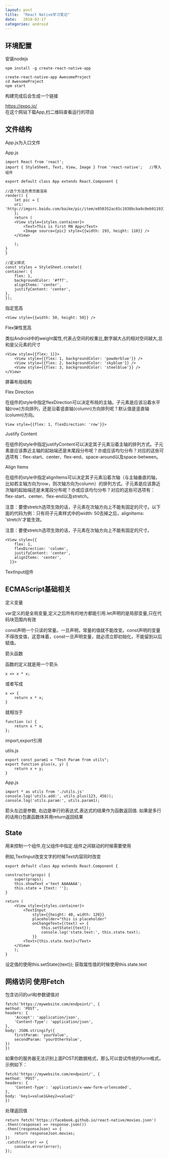 ```yaml
---
layout: post
title:  "React Native学习笔记"
date:   2018-03-17
categories: android
---
```


## 环境配置
安装nodejs

    npm install -g create-react-native-app

    create-react-native-app AwesomeProject
    cd AwesomeProject
    npm start

构建完成后会生成一个链接

https://expo.io/    
在这个网站下载App,扫二维码查看运行的项目

## 文件结构
App.js为入口文件

App.js

    import React from 'react';
    import { StyleSheet, Text, View, Image } from 'react-native';   //导入组件

    export default class App extends React.Component {
    
    //这个方法负责页面渲染
    render() {
        let pic = {
        uri: 'http://imgsrc.baidu.com/baike/pic/item/e850352ac65c1038bcba9c0eb9119313b17e8932.jpg'
        };
        return (
        <View style={styles.container}>
            <Text>This is first RN App</Text>
            <Image source={pic} style={{width: 193, height: 110}} />
        </View>
        
        );
    }
    }

    //定义样式
    const styles = StyleSheet.create({
    container: {
        flex: 1,
        backgroundColor: '#fff',
        alignItems: 'center',
        justifyContent: 'center',
    },
    });

指定宽高
    
    <View style={{width: 50, height: 50}} />

Flex弹性宽高

类似Android中的weight属性,代表占空间的权重比,数字越大占的相对空间越大,总和是父元素的尺寸

    <View style={{flex: 1}}>
        <View style={{flex: 1, backgroundColor: 'powderblue'}} />
        <View style={{flex: 2, backgroundColor: 'skyblue'}} />
        <View style={{flex: 3, backgroundColor: 'steelblue'}} />
    </View>

屏幕布局结构

Flex Direction

在组件的style中指定flexDirection可以决定布局的主轴。子元素是应该沿着水平轴(row)方向排列，还是沿着竖直轴(column)方向排列呢？默认值是竖直轴(column)方向。

    View style={{flex: 1, flexDirection: 'row'}}>

Justify Content

在组件的style中指定justifyContent可以决定其子元素沿着主轴的排列方式。子元素是应该靠近主轴的起始端还是末尾段分布呢？亦或应该均匀分布？对应的这些可选项有：flex-start、center、flex-end、space-around以及space-between。

Align Items

在组件的style中指定alignItems可以决定其子元素沿着次轴（与主轴垂直的轴，比如若主轴方向为row，则次轴方向为column）的排列方式。子元素是应该靠近次轴的起始端还是末尾段分布呢？亦或应该均匀分布？对应的这些可选项有：flex-start、center、flex-end以及stretch。

注意：要使stretch选项生效的话，子元素在次轴方向上不能有固定的尺寸。以下面的代码为例：只有将子元素样式中的width: 50去掉之后，alignItems: 'stretch'才能生效。

注意：要使stretch选项生效的话，子元素在次轴方向上不能有固定的尺寸。

    <View style={{
        flex: 1,
        flexDirection: 'column',
        justifyContent: 'center',
        alignItems: 'center',
      }}>
    
TextInput组件

## ECMAScript基础相关

定义变量

var定义的是全局变量,定义之后所有的地方都能引用.let声明的是局部变量,只在代码块范围内有效

const声明一个只读的常量。一旦声明，常量的值就不能改变。const声明的变量不得改变值，这意味着，const一旦声明变量，就必须立即初始化，不能留到以后赋值。

箭头函数

函数的定义就是用一个箭头

    x => x * x;

或者写成

    x => {
        return x * x;
    }

就相当于

    function (x) {
        return x * x;
    };

import,export引用

utils.js

    export const param1 = "Test Param from utils";
    export function plus(x, y) {
        return x + y;
    }

App.js

    import * as utils from './utils.js'
    console.log('utils.add:', utils.plus(123, 456));
    console.log('utils.param:', utils.param1);


箭头左边是参数, 右边是单行的表达式,表达式的结果作为函数返回值.
如果是多行的话用{}包裹函数体并用return返回结果

## State

用来控制一个组件,在父组件中指定.组件之间联动的时候需要使用

例如,TextInput改变文字的时候Text内容同时改变

    export default class App extends React.Component {
    
    constructor(props) {
        super(props);
        this.showText ='text AAAAAAA';
        this.state = {text: ''};
    }

    return (
        <View style={styles.container}>
            <TextInput
                style={{height: 40, width: 120}}
                placeholder="this is placeholder"
                onChangeText={(text) => {
                    this.setState({text});
                    console.log('state.text:', this.state.text);
                }}
            <Text>{this.state.text}</Text>
        </View>
        );
    }

设定值的使用this.setState({text}); 获取属性值的时候使用this.state.text

## 网络访问 使用Fetch

包含访问的url和参数键值对

    fetch('https://mywebsite.com/endpoint/', {
    method: 'POST',
    headers: {
        'Accept': 'application/json',
        'Content-Type': 'application/json',
    },
    body: JSON.stringify({
        firstParam: 'yourValue',
        secondParam: 'yourOtherValue',
    })
    })

如果你的服务器无法识别上面POST的数据格式，那么可以尝试传统的form格式，示例如下：

    fetch('https://mywebsite.com/endpoint/', {
    method: 'POST',
    headers: {
        'Content-Type': 'application/x-www-form-urlencoded',
    },
    body: 'key1=value1&key2=value2'
    })

处理返回值

    return fetch('https://facebook.github.io/react-native/movies.json')
    .then((response) => response.json())
    .then((responseJson) => {
        return responseJson.movies;
    })
    .catch((error) => {
        console.error(error);
    });